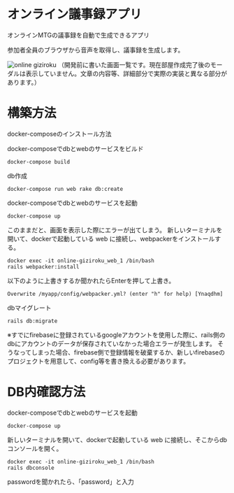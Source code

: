 # オンライン議事録アプリ

オンラインMTGの議事録を自動で生成できるアプリ

参加者全員のブラウザから音声を取得し、議事録を生成します。

![online giziroku](./画面.jpg)
（開発前に書いた画面一覧です。現在部屋作成完了後のモーダルは表示していません。文章の内容等、詳細部分で実際の実装と異なる部分があります。）


# 構築方法

docker-composeのインストール方法

docker-composeでdbとwebのサービスをビルド
```
docker-compose build
```

db作成
```
docker-compose run web rake db:create
```

docker-composeでdbとwebのサービスを起動
```
docker-compose up
```

このままだと、画面を表示した際にエラーが出てしまう。
新しいターミナルを開いて、dockerで起動している web に接続し、webpackerをインストールする。
```
docker exec -it online-giziroku_web_1 /bin/bash
rails webpacker:install 
```



以下のように上書きするか聞かれたらEnterを押して上書き。
```
Overwrite /myapp/config/webpacker.yml? (enter "h" for help) [Ynaqdhm] 
```

dbマイグレート
```
rails db:migrate
```

※すでにfirebaseに登録されているgoogleアカウントを使用した際に、rails側のdbにアカウントのデータが保存されていなかった場合エラーが発生します。
そうなってしまった場合、firebase側で登録情報を破棄するか、新しいfirebaseのプロジェクトを用意して、config等を書き換える必要があります。

# DB内確認方法

docker-composeでdbとwebのサービスを起動
```
docker-compose up
```

新しいターミナルを開いて、dockerで起動している web に接続し、そこからdbコンソールを開く。
```
docker exec -it online-giziroku_web_1 /bin/bash
rails dbconsole
```

passwordを聞かれたら、「password」と入力

